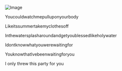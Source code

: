 ![Image](https://github.com/user-attachments/assets/b7d8bb7f-a6f6-4f2b-aed1-79729bfe75fd)

Youcouldwatchmepulluponyourbody

Likeitssummertakemyclothesoff

Inthewatersplasharoundandgetyoublessedlikeholywater

Idontknowwhatyouwerewaitingfor

YouknowthatIvebeenwaitingforyou

I only threw this party for you
